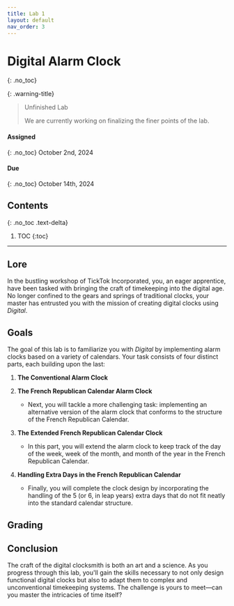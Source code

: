 ```yaml
---
title: Lab 1
layout: default
nav_order: 3
---
```


# Digital Alarm Clock
{: .no_toc}

{: .warning-title}
> Unfinished Lab
> 
> We are currently working on finalizing the finer points of the lab.

#### Assigned
{: .no_toc}
October 2nd, 2024

#### Due
{: .no_toc}
October 14th, 2024

## Contents
{: .no_toc .text-delta}

1. TOC
{:toc}

---

## Lore

In the bustling workshop of TickTok Incorporated, you, an eager apprentice, have been tasked with bringing the craft of timekeeping into the digital age.
No longer confined to the gears and springs of traditional clocks, your master has entrusted you with the mission of creating digital clocks using *Digital*.

## Goals
The goal of this lab is to familiarize you with *Digital* by implementing alarm clocks based on a variety of calendars.
Your task consists of four distinct parts, each building upon the last:

1. **The Conventional Alarm Clock**

2. **The French Republican Calendar Alarm Clock**
   - Next, you will tackle a more challenging task: implementing an alternative version of the alarm clock that conforms to the structure of the French Republican Calendar.

3. **The Extended French Republican Calendar Clock**
   - In this part, you will extend the alarm clock to keep track of the day of the week, week of the month, and month of the year in the French Republican Calendar.

4. **Handling Extra Days in the French Republican Calendar**
   - Finally, you will complete the clock design by incorporating the handling of the 5 (or 6, in leap years) extra days that do not fit neatly into the standard calendar structure.

## Grading


## Conclusion
The craft of the digital clocksmith is both an art and a science. As you progress through this lab, you'll gain the skills necessary to not only design functional digital clocks but also to adapt them to complex and unconventional timekeeping systems. The challenge is yours to meet—can you master the intricacies of time itself?
